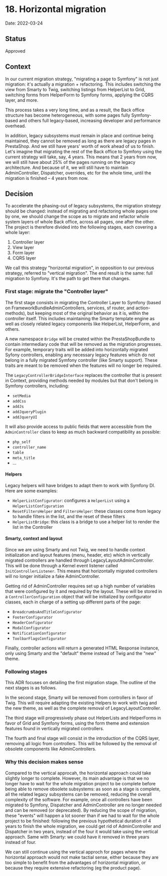 # 18. Horizontal migration

Date: 2022-03-24

## Status

Approved

## Context

In our current migration strategy, "migrating a page to Symfony" is not just migration: it's actually a migration + refactoring. This includes switching the view from Smarty to Twig, switching listings from HelperList to Grid, switching forms from HelperForm to Symfony forms, applying the CQRS layer, and more. 

This process takes a very long time, and as a result, the Back office structure has become heterogeneous, with some pages fully Symfony-based and others full legacy-based, increasing developer and performance overhead. 

In addition, legacy subsystems must remain in place and continue being maintained, they cannot be removed as long as there are legacy pages in PrestaShop. And we still have years' worth of work ahead of us to finish. Let's imagine that migrating the rest of the Back office to Symfony using the current strategy will take, say, 4 years. This means that 2 years from now, we will still have about 25% of the pages running on the legacy architecture. And because of it, we will still have to maintain AdminController, Dispatcher, overrides, etc for the whole time, until the migration is finished – 4 years from now.

## Decision

To accelerate the phasing-out of legacy subsystems, the migration strategy should be changed: instead of migrating and refactoring whole pages one by one, we should change the scope as to migrate and refactor whole system layers of whole Back office, across all pages, one after the other. The project is therefore divided into the following stages, each covering a whole layer:

1. Controller layer
2. View layer
3. Form layer
4. CQRS layer

We call this strategy "horizontal migration", in opposition to our previous strategy, referred to "vertical migration". The end result is the same: full migration to Symfony. It's the path to get there that changes. 

### First stage: migrate the "Controller layer"

The first stage consists in migrating the Controller Layer to Symfony (based on FrameworkBundleAdminControllers, services, sf router, and action-methods), but keeping most of the original behavior as it is, within the controller itself. This includes maintaining the Smarty template engine as well as closely related legacy components like HelperList, HelperForm, and others. 

A new namespace `Bridge` will be created within the PrestaShopBundle to contain intermediary code that will be removed as the migration progresses. For example, temporary traits will be added into horizontally migrated Syfony controllers, enabling any necessary legacy features which do not belong in a fully migrated Symfony controller (like Smarty support). These traits are meant to be removed when the features will no longer be required.

The `LegacyControllerBridgeInterface` replaces the controller that is present in Context, providing methods needed by modules but that don't belong in Symfony controllers, including:

- `setMedia`
- `addCss`
- `addJs`
- `addJqueryPlugin`
- `addJqueryUI`

It will also provide access to public fields that were accessible from the `AdminController` class to keep as much backward compatibility as possible:

- `php_self`
- `controller_name`
- `table`
- `meta_title`
- ...

#### Helpers

Legacy helpers will have bridges to adapt them to work with Symfony DI. Here are some examples:

- `HelperListConfigurator`: configures a `HelperList` using a `HelperListConfiguration`
- `ResetFiltersHelper` and `FiltersHelper`: these classes come from legacy to handle filters in the list, and the reset of these filters
- `HelperListBridge`: this class is a bridge to use a helper list to render the list in the Controller

#### Smarty, context and layout

Since we are using Smarty and not Twig, we need to handle context initialization and layout features (menu, header, etc) which in vertically migrated controllers are handled through LegacyLayoutAdminController. This will be done through a Kernel event listener called `InitControllerListener`. This means that horizontally migrated controllers will no longer initialize a fake AdminController.

Getting rid of AdminController requires set up a high number of variables that were configured by it and required by the layout. These will be stored in a `ControllerConfiguration` object that will be initialized by configurator classes, each in charge of a setting up different parts of the page:

- `BreadcrumbsAndTitleConfigurator`
- `FooterConfigurator`
- `HeaderConfigurator`
- `ModalConfigurator`
- `NotificationConfigurator`
- `ToolbarFlagsConfigurator`

Finally, controller actions will return a generated HTML Response instance, only using Smarty and the "default" theme instead of Twig and the "new" theme.

### Following stages

This ADR focuses on detailing the first migration stage. The outline of the next stages is as follows.

In the second stage, Smarty will be removed from controllers in favor of Twig. This will require adapting the existing Helpers to work with twig and the new theme, as well as the complete removal of LegacyLayoutController.

The third stage will progressively phase out HelperLists and HelperForms in favor of Grid and Symfony forms, using the form theme and extension features found in vertically migrated controllers.

The fourth and final stage will consist in the introduction of the CQRS layer, removing all logic from controllers. This will be followed by the removal of obsolete components like AdminControllers.

### Why this decision makes sense

Compared to the vertical approcah, the horizontal approach could take slightly longer to complete. However, its main advantage is that we no longer have to wait for the whole migration project to be complete before being able to remove obsolete subsystems: as soon as a stage is complete, all the related legacy subsystems can be removed, reducing the overall complexity of the software. For example, once all controllers have been migrated to Symfony, Dispatcher and AdminController are no longer needed and can be removed (or deprecated). By reducing the scope of migration, these "events" will happen a lot sooner than if we had to wait for the whole project to be finished: following the previous hypothetical duration of 4 years to finish the whole migration, we could get rid of AdminController and Dispatcher in two years, instead of the four it would take using the vertical approach. Same with Smarty: we could have it removed in three years instead of four.

We can still continue using the vertical approch for pages where the horizontal approach would not make tactial sense, either because they are too simple to benefit from the advantages of horizontal migration, or because they require extensive refactoring (eg the product page).

